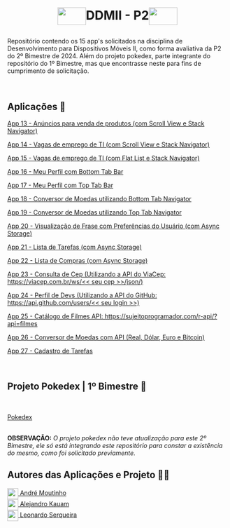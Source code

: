 
# <p align=center><img align="center" src="https://giovanidacruz.com.br/wp-content/uploads/2022/11/react.png" height="40" width="65"/>DDMII - P2<img align="center" src="https://giovanidacruz.com.br/wp-content/uploads/2022/11/react.png" height="40" width="65"/></p>

<p>Repositório contendo os 15 app's solicitados na disciplina de Desenvolvimento para Dispositivos Móveis II, como forma avaliativa da P2 do 2º Bimestre de 2024. Além do projeto pokedex, parte integrante do repositório do 1º Bimestre, mas que encontrasse neste para fins de cumprimento de solicitação.</p>
<br>
<h2>Aplicações 📱</h2>
<p><a href="https://snack.expo.dev/@amoutinho/app-13">App 13 - Anúncios para venda de produtos (com Scroll View e Stack Navigator)</a></p>
<p><a href="https://snack.expo.dev/@amoutinho/app-14">App 14 - Vagas de emprego de TI (com Scroll View e Stack Navigator)</a></p>
<p><a href="https://snack.expo.dev/@amoutinho/app-15">App 15 - Vagas de emprego de TI (com Flat List e Stack Navigator)</a></p>
<p><a href="https://snack.expo.dev/@amoutinho/app-16">App 16 - Meu Perfil com Bottom Tab Bar</a></p>
<p><a href="https://snack.expo.dev/@amoutinho/app-17">App 17 - Meu Perfil com Top Tab Bar</a></p>
<p><a href="https://snack.expo.dev/@amoutinho/app-18">App 18 - Conversor de Moedas utilizando Bottom Tab Navigator</a> </p>
<p><a href="https://snack.expo.dev/@amoutinho/app-19">App 19 - Conversor de Moedas utilizando Top Tab Navigator</a></p>
<p><a href="https://snack.expo.dev/@amoutinho/app-20">App 20 - Visualização de Frase com Preferências do Usuário (com Async Storage)</a></p>
<p><a href="https://snack.expo.dev/@amoutinho/app-21-">App 21 - Lista de Tarefas (com Async Storage)</a></p>
<p><a href="https://snack.expo.dev/@amoutinho/app-22">App 22 - Lista de Compras (com Async Storage)</a></p>
<p><a href="https://snack.expo.dev/@amoutinho/app-23">App 23 - Consulta de Cep (Utilizando a API do ViaCep: https://viacep.com.br/ws/<< seu cep >>/json/)</a></p>
<p><a href="https://snack.expo.dev/@amoutinho/app-24">App 24 - Perfil de Devs (Utilizando a API do GitHub: https://api.github.com/users/<< seu login >>)</a></p>
<p><a href="https://snack.expo.dev/@amoutinho/app-25">App 25 - Catálogo de Filmes API: https://sujeitoprogramador.com/r-api/?api=filmes</a></p>
<p><a href="https://snack.expo.dev/@amoutinho/app-26">App 26 - Conversor de Moedas com API (Real, Dólar, Euro e Bitcoin)</a></p>
<p><a href="https://snack.expo.dev/@amoutinho/app-27">App 27 - Cadastro de Tarefas</a></p>
<br>

<h2>Projeto Pokedex | 1º Bimestre 📂</h2>
</br> 
<p><a href="https://snack.expo.dev/@amoutinho/projeto-p1-ddm2---pokedex?platform=android">Pokedex</a></p>
</br> 
<b>OBSERVAÇÃO:</b> <i>O projeto pokedex não teve atualização para este 2º Bimestre, ele só está integrando este repositório para constar a existência do mesmo, como foi solicitado previamente.</i>



    
<h2>Autores das Aplicações e Projeto 👨‍💼</h2>
<a href="https://github.com/AhMoutinho/" title="André Moutinho"><img align="center" src="https://i.imgur.com/VN0Vh9S.png" width="25"/> André Moutinho</a></br> 
<a href="####" title="Alejandro Kauam"><img align="center" src="https://i.imgur.com/VN0Vh9S.png" width="25"/> Alejandro Kauam</a></br>  
<a href="####" title="Leonardo Serqueira"><img align="center" src="https://i.imgur.com/VN0Vh9S.png" width="25"/> Leonardo Serqueira</a> 
